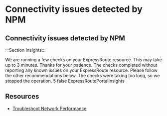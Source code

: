 <properties
  pagetitle="Connectivity issues detected by NPM"
  description="Connectivity issues detected by NPM - Apollo"
  service=""
  resource=""
  ms.author="mariliu"
  selfhelptype="apollo"
  supporttopicids="5018ce4e-d6e2-4e29-05fd-3bb269a7a088"
  productpesids="15480"
  cloudenvironments="public,fairfax,mooncake,blackforest,ussec,usnat"
  disableclouds=""
  articleid="7067654a-9d54-4204-9e46-66c70f36d398"
  ownershipid="CloudNet_AzureExpressRoute"
  resourcerequired="True" />
# Connectivity issues detected by NPM
## Connectivity issues detected by NPM

:::Section Insights:::

<insight>
    <executionText>We are running a few checks on your ExpressRoute resource. This may take up to 3 minutes. Thanks for your patience.</executionText>
    <noResultText>The checks completed without reporting any known issues on your ExpressRoute resource. Please follow the other recommendations below.</noResultText>
    <timeoutText>The checks were taking too long, so we stopped the operation.</timeoutText>
    <maxInsightCount>5</maxInsightCount>
    <additionalInputsReq>false</additionalInputsReq>
    <symptomId>ExpressRoutePortalInsights</symptomId>
</insight>

## **Resources**

* [Troubleshoot Network Performance](https://docs.microsoft.com/azure/expressroute/expressroute-troubleshooting-network-performance)
